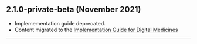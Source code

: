 ## 2.1.0-private-beta (November 2021)

- Implemementation guide deprecated.
- Content migrated to the [Implementation Guide for Digital Medicines](https://simplifier.net/guide/DoseSyntaxImplementationGuidanceforFHIRR4/Home)

---